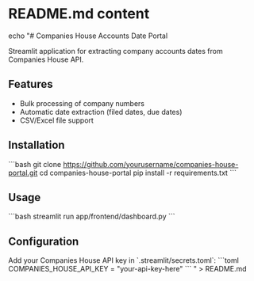 # README.md content
echo "# Companies House Accounts Date Portal

Streamlit application for extracting company accounts dates from Companies House API.

## Features
- Bulk processing of company numbers
- Automatic date extraction (filed dates, due dates)
- CSV/Excel file support

## Installation
\`\`\`bash
git clone https://github.com/yourusername/companies-house-portal.git
cd companies-house-portal
pip install -r requirements.txt
\`\`\`

## Usage
\`\`\`bash
streamlit run app/frontend/dashboard.py
\`\`\`

## Configuration
Add your Companies House API key in \`.streamlit/secrets.toml\`:
\`\`\`toml
COMPANIES_HOUSE_API_KEY = \"your-api-key-here\"
\`\`\`
" > README.md
